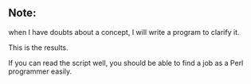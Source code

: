 ## Note:

when I have doubts about a concept, I will write a program to clarify it.

This is the results.

If you can read the script well, you should be able to find a job as a Perl programmer easily.


